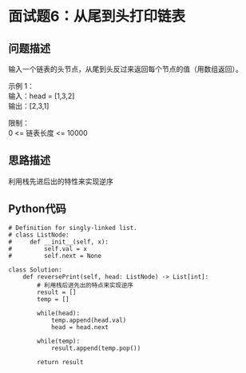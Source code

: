 # 面试题6：从尾到头打印链表
## 问题描述
输入一个链表的头节点，从尾到头反过来返回每个节点的值（用数组返回）。

示例 1：  
输入：head = [1,3,2]  
输出：[2,3,1]
 

限制：  
0 <= 链表长度 <= 10000

## 思路描述
利用栈先进后出的特性来实现逆序

## Python代码
```
# Definition for singly-linked list.
# class ListNode:
#     def __init__(self, x):
#         self.val = x
#         self.next = None

class Solution:
    def reversePrint(self, head: ListNode) -> List[int]:
        # 利用栈后进先出的特点来实现逆序
        result = []
        temp = []

        while(head):
            temp.append(head.val)
            head = head.next
        
        while(temp):
            result.append(temp.pop())
        
        return result
```